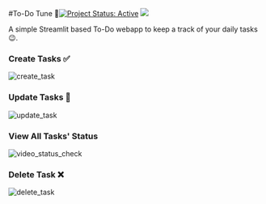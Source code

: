 #To-Do Tune 📝[![Project Status: Active](https://www.repostatus.org/badges/latest/active.svg)](https://www.repostatus.org/#active) [![](https://img.shields.io/badge/Prateek-Ralhan-brightgreen.svg?colorB=ff0000)](https://prateekralhan.github.io/)

A simple Streamlit based To-Do webapp to keep a track of your daily tasks :wink:.

### Create Tasks ✅
![create_task](https://user-images.githubusercontent.com/29462447/155017556-1d10a946-60f5-4e25-a6a0-45184952e701.gif)

### Update Tasks 📝
![update_task](https://user-images.githubusercontent.com/29462447/155017585-2650a9ec-d5f9-4d62-a3a4-547925cecb10.gif)

### View All Tasks' Status 
![video_status_check](https://user-images.githubusercontent.com/29462447/155017600-d4f41dac-de93-451f-941b-4ac24c537c59.gif)

### Delete Task ❌
![delete_task](https://user-images.githubusercontent.com/29462447/155017611-f5d7ea58-df37-42fb-b746-fed931f79abf.gif)